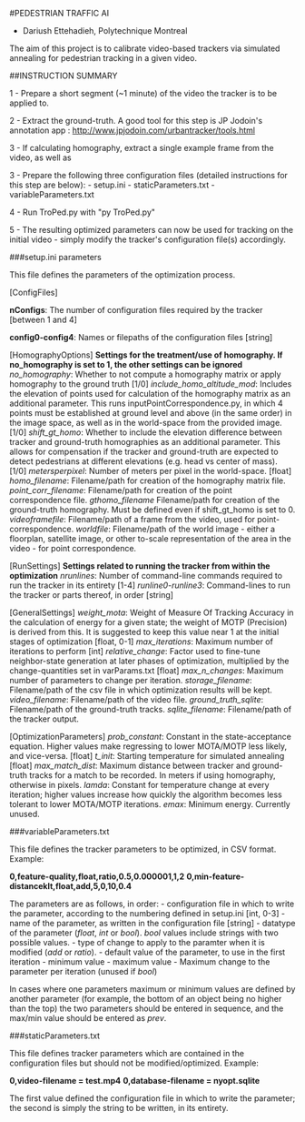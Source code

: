 #PEDESTRIAN TRAFFIC AI
- Dariush Ettehadieh, Polytechnique Montreal

The aim of this project is to calibrate video-based trackers via simulated annealing for pedestrian tracking in a given video.


##INSTRUCTION SUMMARY

1 - Prepare a short segment (~1 minute) of the video the tracker is to be applied to.

2 - Extract the ground-truth. A good tool for this step is JP Jodoin's annotation app : http://www.jpjodoin.com/urbantracker/tools.html

3 - If calculating homography, extract a single example frame from the video, as well as 

3 - Prepare the following three configuration files (detailed instructions for this step are below):
	- setup.ini
	- staticParameters.txt
	- variableParameters.txt

4 - Run TroPed.py with "py TroPed.py"

5 - The resulting optimized parameters can now be used for tracking on the initial video - simply modify the tracker's configuration file(s) accordingly.

###setup.ini parameters

This file defines the parameters of the optimization process.

[ConfigFiles]

**nConfigs**: The number of configuration files required by the tracker [between 1 and 4]

**config0-config4**: Names or filepaths of the configuration files [string]

[HomographyOptions]
**Settings for the treatment/use of homography. If no_homography is set to 1, the other settings can be ignored**
*no_homography*: Whether to not compute a homography matrix or apply homography to the ground truth [1/0]
*include_homo_altitude_mod*: Includes the elevation of points used for calculation of the homography matrix as an additional parameter. This runs inputPointCorrespondence.py, in which 4 points must be established at ground level and above (in the same order) in the image space, as well as in the world-space from the provided image. [1/0]
*shift_gt_homo*: Whether to include the elevation difference between tracker and ground-truth homographies as an additional parameter. This allows for compensation if the tracker and ground-truth are expected to detect pedestrians at different elevations (e.g. head vs center of mass). [1/0]
*metersperpixel*: Number of meters per pixel in the world-space. [float]
*homo_filename*: Filename/path for creation of the homography matrix file.
*point_corr_filename*: Filename/path for creation of the point correspondence file.
*gthomo_filename* Filename/path for creation of the ground-truth homography. Must be defined even if shift_gt_homo is set to 0.
*videoframefile*: Filename/path of a frame from the video, used for point-correspondence.
*worldfile*: Filename/path of the world image - either a floorplan, satellite image, or other to-scale representation of the area in the video - for point correspondence.

[RunSettings]
**Settings related to running the tracker from within the optimization**
*nrunlines*: Number of command-line commands required to run the tracker in its entirety [1-4]
*runline0-runline3*: Command-lines to run the tracker or parts thereof, in order [string]

[GeneralSettings]
*weight_mota*: Weight of Measure Of Tracking Accuracy in the calculation of energy for a given state; the weight of MOTP (Precision) is derived from this. It is suggested to keep this value near 1 at the initial stages of optimization [float, 0-1]
*max_iterations*: Maximum number of iterations to perform [int]
*relative_change*: Factor used to fine-tune neighbor-state generation at later phases of optimization, multiplied by the change-quantities set in varParams.txt [float]
*max_n_changes*: Maximum number of parameters to change per iteration.
*storage_filename*: Filename/path of the csv file in which optimization results will be kept.
*video_filename*: Filename/path of the video file.
*ground_truth_sqlite*: Filename/path of the ground-truth tracks.
*sqlite_filename*: Filename/path of the tracker output.

[OptimizationParameters]
*prob_constant*: Constant in the state-acceptance equation. Higher values make regressing to lower MOTA/MOTP less likely, and vice-versa. [float]
*t_init*: Starting temperature for simulated annealing [float]
*max_match_dist*: Maximum distance between tracker and ground-truth tracks for a match to be recorded. In meters if using homography, otherwise in pixels.
*lamda*: Constant for temperature change at every iteration; higher values increase how quickly the algorithm becomes less tolerant to lower MOTA/MOTP iterations.
*emax*: Minimum energy. Currently unused.

###variableParameters.txt

This file defines the tracker parameters to be optimized, in CSV format. Example:

**0,feature-quality,float,ratio,0.5,0.000001,1,2**
**0,min-feature-distanceklt,float,add,5,0,10,0.4**

The parameters are as follows, in order:
	- configuration file in which to write the parameter, according to the numbering defined in setup.ini [int, 0-3]
	- name of the parameter, as written in the configuration file [string]
	- datatype of the parameter (*float*, *int* or *bool*). *bool* values include strings with two possible values.
	- type of change to apply to the paramter when it is modified (*add* or *ratio*).
	- default value of the parameter, to use in the first iteration
	- minimum value
	- maximum value
	- Maximum change to the parameter per iteration (unused if *bool*)

In cases where one parameters maximum or minimum values are defined by another parameter (for example, the bottom of an object being no higher than the top) the two parameters should be entered in sequence, and the max/min value should be entered as *prev*.

###staticParameters.txt

This file defines tracker parameters which are contained in the configuration files but should not be modified/optimized. Example:

**0,video-filename = test.mp4**
**0,database-filename = nyopt.sqlite**

The first value defined the configuration file in which to write the parameter; the second is simply the string to be written, in its entirety.
